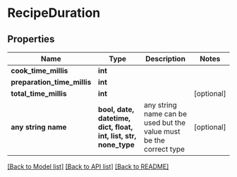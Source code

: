 # RecipeDuration


## Properties
Name | Type | Description | Notes
------------ | ------------- | ------------- | -------------
**cook_time_millis** | **int** |  | 
**preparation_time_millis** | **int** |  | 
**total_time_millis** | **int** |  | [optional] 
**any string name** | **bool, date, datetime, dict, float, int, list, str, none_type** | any string name can be used but the value must be the correct type | [optional]

[[Back to Model list]](../README.md#documentation-for-models) [[Back to API list]](../README.md#documentation-for-api-endpoints) [[Back to README]](../README.md)


